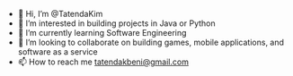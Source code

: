 - 👋 Hi, I’m @TatendaKim
- 👀 I’m interested in building projects in Java or Python
- 🌱 I’m currently learning Software Engineering
- 💞️ I’m looking to collaborate on building games, mobile applications, and software as a service
- 📫 How to reach me tatendakbeni@gmail.com

<!---
TatendaKim/TatendaKim is a ✨ special ✨ repository because its `README.md` (this file) appears on your GitHub profile.
You can click the Preview link to take a look at your changes.
--->
